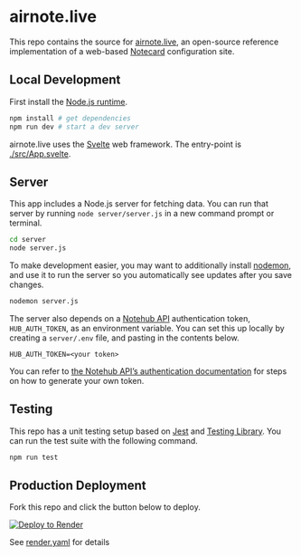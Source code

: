# airnote.live

This repo contains the source for [airnote.live](https://airnote.live), an
open-source reference implementation of a web-based
[Notecard](https://blues.io/) configuration site.

## Local Development

First install the [Node.js runtime](https://nodejs.org/en/).

```sh
npm install # get dependencies
npm run dev # start a dev server
```

airnote.live uses the [Svelte](https://svelte.dev/) web framework. The entry-point is [./src/App.svelte](./src/App.svelte).

## Server

This app includes a Node.js server for fetching data. You can run that server by running `node server/server.js` in a new command prompt or terminal.

```sh
cd server
node server.js
```

To make development easier, you may want to additionally install [nodemon](https://www.npmjs.com/package/nodemon), and use it to run the server so you automatically see updates after you save changes.

```sh
nodemon server.js
```

The server also depends on a [Notehub API](https://dev.blues.io/reference/notehub-api/api-introduction/) authentication token, `HUB_AUTH_TOKEN`, as an environment variable. You can set this up locally by creating a `server/.env` file, and pasting in the contents below.

```
HUB_AUTH_TOKEN=<your token>
```

You can refer to [the Notehub API’s authentication documentation](https://dev.blues.io/reference/notehub-api/api-introduction/#authentication) for steps on how to generate your own token.

## Testing

This repo has a unit testing setup based on [Jest](https://jestjs.io/) and 
[Testing Library](https://testing-library.com/docs/svelte-testing-library/intro/). You can run the test suite with the following command.

``` sh
npm run test
```

## Production Deployment

Fork this repo and click the button below to deploy.

[![Deploy to Render](https://render.com/images/deploy-to-render-button.svg)](https://render.com/deploy)

See [render.yaml](render.yaml) for details
